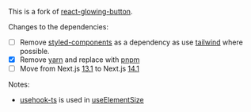 This is a fork of [react-glowing-button](https://github.com/nusu/react-glowing-button).

Changes to the dependencies:

- [ ] Remove [styled-components](https://styled-components.com/) as a dependency as use [tailwind](https://tailwindcss.com/) where possible.
- [x] Remove [yarn](https://yarnpkg.com/) and replace with [pnpm](https://pnpm.io/)
- [ ] Move from Next.js [13.1](https://nextjs.org/blog/next-13-1) to Next.js [14.1](https://nextjs.org/blog/next-14-1)

Notes:

- [usehook-ts](https://usehooks-ts.com/) is used in [useElementSize](./lib/useElementSize.ts)
